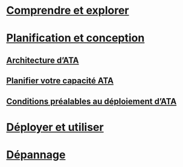 # [Comprendre et explorer](/advanced-threat-analytics/understand-explore/what-is-ata)
# [Planification et conception](ata-architecture.md)
## [Architecture d’ATA](ata-architecture.md)
## [Planifier votre capacité ATA](ata-capacity-planning.md)
## [Conditions préalables au déploiement d’ATA](ata-prerequisites.md)
# [Déployer et utiliser](/advanced-threat-analytics/deploy-use/preinstall-ata)
# [Dépannage](/advanced-threat-analytics/troubleshoot/troubleshooting-ata-using-logs)


<!--HONumber=Aug16_HO5-->


